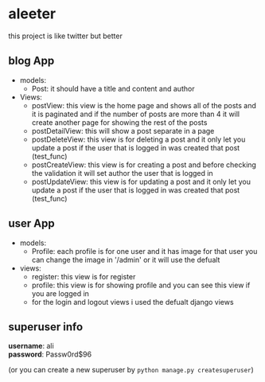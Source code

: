 # aleeter

this project is like twitter but better

## blog App
  * models:
    * Post: it should have a title and content and author
  * Views:
    * postView: this view is the home page and shows all of the posts and it is paginated and if the number of posts are more than 4 it will create another page for showing the rest of the posts
    * postDetailView: this will show a post separate in a page
    * postDeleteView: this view is for deleting a post and it only let you update a post if the user that is logged in was created that post (test_func)
    * postCreateView: this view is for creating a post and before checking the validation it will set author the user that is logged in 
    * postUpdateView: this view is for updating a post and it only let you update a post if the user that is logged in was created that post (test_func)
    
## user App   
  * models:
    * Profile: each profile is for one user and it has image for that user you can change the image in '/admin' or it will use the defualt
  * views: 
    * register: this view is for register 
    * profile: this view is for showing profile and you can see this view if you are logged in
    * for the login and logout views i used the defualt django views
    
## superuser info
**username**: ali\
**password**: Passw0rd$96

(or you can create a new superuser by `python manage.py createsuperuser`)
